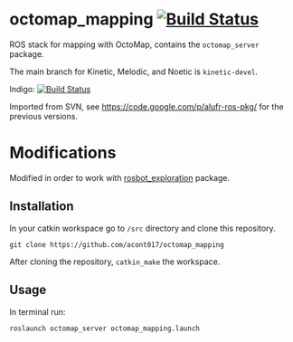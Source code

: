 octomap_mapping [![Build Status](https://travis-ci.org/OctoMap/octomap_mapping.svg?branch=kinetic-devel)](https://travis-ci.org/OctoMap/octomap_mapping)
===============

ROS stack for mapping with OctoMap, contains the `octomap_server` package.

The main branch for Kinetic, Melodic, and Noetic is `kinetic-devel`.

Indigo: [![Build Status](https://travis-ci.org/OctoMap/octomap_mapping.svg?branch=indigo-devel)](https://travis-ci.org/OctoMap/octomap_mapping)

Imported from SVN, see https://code.google.com/p/alufr-ros-pkg/ for the previous versions.

Modifications
==============

Modified in order to work with [rosbot_exploration](https://github.com/UCR-Robotics/rosbot_exploration) package.


## Installation
In your catkin workspace go to `/src` directory and clone this repository.
```
git clone https://github.com/acont017/octomap_mapping
```

After cloning the repository, `catkin_make` the workspace.

## Usage
In terminal run:
```
roslaunch octomap_server octomap_mapping.launch
```
